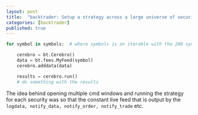 ```yaml
---
layout: post
title:  "backtrader: Setup a strategy across a large universe of securities"
categories: [backtrader]
published: true
---
```


```python
for symbol in symbols:  # where symbols is an iterable with the 200 symbols ...

    cerebro = bt.Cerebro()
    data = bt.fees.MyFeed(symbol)
    cerebro.adddata(data)

    results = cerebro.run()
    # do something with the results
```

The idea behind opening multiple cmd windows and running the strategy for each security was so that the constant live feed that is output by the `logdata, notify_data, notify_order, notify_trade` etc.

[1]: https://www.backtrader.com/blog/posts/2017-04-09-multi-example/multi-example/ "Multi Example"
